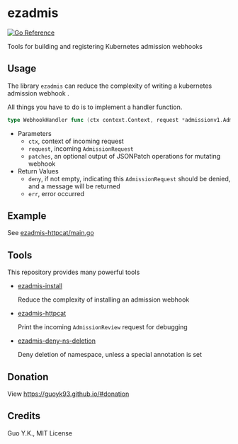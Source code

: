 # ezadmis

[![Go Reference](https://pkg.go.dev/badge/github.com/guoyk93/ezadmis.svg)](https://pkg.go.dev/github.com/guoyk93/ezadmis)

Tools for building and registering Kubernetes admission webhooks

## Usage

The library `ezadmis` can reduce the complexity of writing a kubernetes admission webhook
.

All things you have to do is to implement a handler function.

```go
type WebhookHandler func (ctx context.Context, request *admissionv1.AdmissionRequest, patches *[]map[string]interface{}) (deny string, err error)
```

* Parameters
    * `ctx`, context of incoming request
    * `request`, incoming `AdmissionRequest`
    * `patches`, an optional output of JSONPatch operations for mutating webhook
* Return Values
    * `deny`, if not empty, indicating this `AdmissionRequest` should be denied, and a message will be returned
    * `err`, error occurred

## Example

See [ezadmis-httpcat/main.go](cmd/ezadmis-httpcat/main.go)

## Tools

This repository provides many powerful tools

* [ezadmis-install](cmd/ezadmis-install)

  Reduce the complexity of installing an admission webhook

* [ezadmis-httpcat](cmd/ezadmis-httpcat)

  Print the incoming `AdmissionReview` request for debugging

* [ezadmis-deny-ns-deletion](cmd/ezadmis-deny-ns-deletion)

  Deny deletion of namespace, unless a special annotation is set

## Donation

View <https://guoyk93.github.io/#donation>

## Credits

Guo Y.K., MIT License
